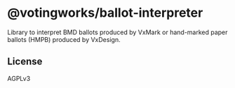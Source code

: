 # @votingworks/ballot-interpreter

Library to interpret BMD ballots produced by VxMark or hand-marked paper ballots
(HMPB) produced by VxDesign.

## License

AGPLv3
